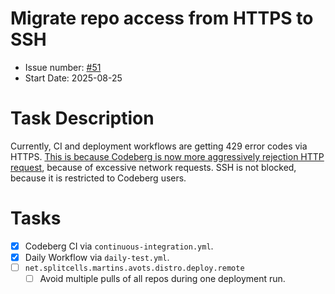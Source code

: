 # Migrate repo access from HTTPS to SSH
* Issue number: [\#51](https://codeberg.org/splitcells-net/net.splitcells.network.community/issues/64)
* Start Date: 2025-08-25
# Task Description
Currently, CI and deployment workflows are getting 429 error codes via HTTPS.
[This is because Codeberg is now more aggressively rejection HTTP request](https://fosstodon.org/@Codeberg@social.anoxinon.de/115074265802390489),
because of excessive network requests.
SSH is not blocked, because it is restricted to Codeberg users.
# Tasks
* [x] Codeberg CI via `continuous-integration.yml`.
* [x] Daily Workflow via `daily-test.yml`.
* [ ] `net.splitcells.martins.avots.distro.deploy.remote`
    * [ ] Avoid multiple pulls of all repos during one deployment run.